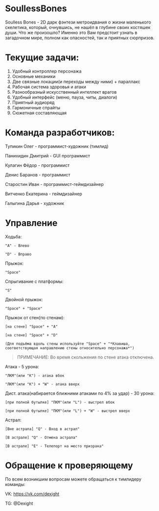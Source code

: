 # SoullessBones
Soulless Bones - 2D дарк фэнтези метроидвания о жизни маленького скелетика, который, очнувшись, не нашёл в глубине своих костяшек души. Что же произошло? Именно это 
Вам предстоит узнать в загадочном мире, полном как опасностей, так и приятных сюрпризов.

# Текущие задачи:
1) Удобный контроллер персонажа
2) Основные механики
3) Две связные локации(и переходы между ними) + параллакс 
4) Рабочая система здоровья и атаки
5) Разнообразный искусственный интеллект врагов
6) Удобный интерфейс (меню, пауза, читы, диалоги)
7) Приятный аудиоряд
8) Гармоничные спрайты
9) Сюжетная составляющая

# Команда разработчиков:
Тупикин Олег - программист-художник (тимлид)

Панихидин Дмитрий - GUI программист

Кулагин Фёдор - программист

Денис Баранов - программист

Старостин Иван - программист-геймдизайнер

Витченко Екатерина - геймдизайнер

Галыгина Дарья - художник

# Управление

Ходьба:

	"A" - Влево

	"D" - Вправо

Прыжок:

	"Space"

Спрыгивание с платформы:

	"S"

Двойной прыжок:

	"Space" + "Space"

Прыжок от стен(по стенам):

	[на стене] "Space" + "A"

	[на стене] "Space" + "D"

	(Для подъёма вдоль стены используйте "Space" + "*Клавиша, соответствующая направлению стены относительно персонажа*")

>ПРИМЕЧАНИЕ: Во время скольжения по стене атака отключена.

Атака - 5 урона:

	"ЛКМ"(или "K") - атака вбок

	"ЛКМ"(или "K") + "W" - атака вверх

Дист. атака(набирается ближними атаками по 4% за удар) - 30 урона:

	[при полной бутылке] "ПКМ"(или "L") - выстрел вбок

	[при полной бутылке] "ПКМ"(или "L") + "W" - выстрел вверх
Астрал:

	[Вне астрала] "Q" - Вход в астрал"

	[В астрале] "Q" - Отмена астрала"
  
	[В астрале] "E" - Телепорт на место призрака"

# Обращение к проверяющему

По всем возникшим вопросам можете обращаться к тимлидеру команды:

VK: https://vk.com/dexight

TG: @Dexight
